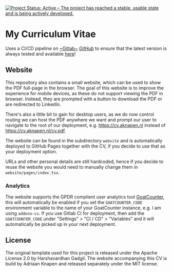 [![Project Status: Active – The project has reached a stable, usable state and is being actively developed.](https://www.repostatus.org/badges/latest/active.svg)](https://www.repostatus.org/#active)

# My Curriculum Vitae

Uses a CI/CD pipeline on [~Gitlab~](https://gitlab.com/Addono/CV/pipelines) [_GitHub_](./.github/workflows/ci.yaml) to ensure that the latest version is always tested and available [here](https://cv.aknapen.nl)!

## Website

This repository also contains a small website, which can be used to show the PDF full-page in the browser. The goal of this website is to improve the experience for mobile devices, as these do not support viewing the PDF in browser. Instead, they are prompted with a button to download the PDF or are redirected to LinkedIn.

There's also a little bit to gain for desktop users, as we do now control routing we can host the PDF anywhere we want and prompt our user to navigate to the root of our deployment, e.g. https://cv.aknapen.nl instead of https://cv.aknapen.nl/cv.pdf.

The website can be found in the subdirectory `website` and is automatically deployed to GitHub Pages together with the CV, if you decide to use that as your deployment option.

URLs and other personal details are still hardcoded, hence if you decide to reuse the website you would need to manually change them in `website/pages/index.tsx`.

### Analytics

The website supports the GPDR complient user analytics tool [GoatCounter](https://goatcounter.com/), this will automatically be enabled if you set the `GOATCOUNTER_CODE` environment variable to the name of your GoatCounter instance, e.g. I am using `addono-cv`. If you use Gitlab CI for deployment, then add the `GOATCOUNTER_CODE` under "Settings" > "CI / CD" > "Variables" and it will automatically be picked up in your next deployment.

## License

The original template used for this project is released under the Apache License 2.0 by Harshavardhan Gadgil. The website accompanying this CV is build by Adriaan Knapen and released separately under the MIT license.

